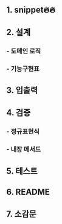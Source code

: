 
## 1. snippet🔥🔥

## 2. 설계
### - 도메인 로직
### - 기능구현표

## 3. 입출력

## 4. 검증

### - 정규표현식

### - 내장 메서드

## 5. 테스트

## 6. README

## 7. 소감문